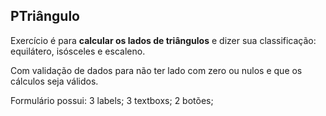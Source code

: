 ## PTriângulo

Exercício é para **calcular os lados de triângulos** e dizer sua classificação: equilátero, isósceles e escaleno.

Com validação de dados para não ter lado com zero ou nulos e que os cálculos seja válidos.

Formulário possui: 3 labels; 3 textboxs; 2 botões;
